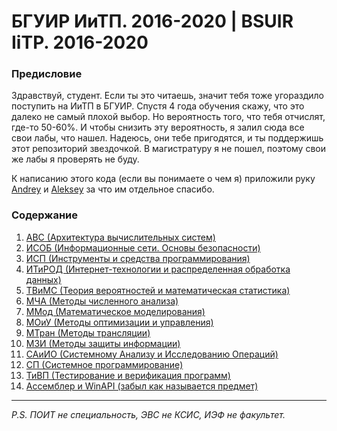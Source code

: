 # БГУИР ИиТП. 2016-2020 | BSUIR IiTP. 2016-2020

### Предисловие

Здравствуй, студент. Если ты это читаешь, значит тебя тоже угораздило поступить на ИиТП в БГУИР. Спустя 4 года обучения скажу, что это далеко не самый плохой выбор. Но вероятность того, что тебя отчислят, где-то 50-60%. И чтобы снизить эту вероятность, я залил сюда все свои лабы, что нашел. Надеюсь, они тебе пригодятся, и ты поддержишь этот репозиторий звездочкой. В магистратуру я не пошел, поэтому свои же лабы я проверять не буду.

К написанию этого кода (если вы понимаете о чем я) приложили руку [Andrey](https://github.com/andrew-kulikov) и [Aleksey](https://github.com/aolshevsky) за что им отдельное спасибо.

### Содержание

1. [АВС (Архитектура вычислительных систем)](AVS)
2. [ИСОБ (Информационные сети. Основы безопасности)](ISOB)
3. [ИСП (Инструменты и средства программирования)](ISP)
4. [ИТиРОД (Интернет-технологии и распределенная обработка данных)](ITiROD)
5. [ТВиМС (Теория вероятностей и математическая статистика)](Math-Statistics)
6. [МЧА (Методы численного анализа)](Methods-of-Numerical-Analysis)
7. [ММод (Математическое моделирования)](MMod)
8. [МОиУ (Методы оптимизации и управления)](MOIU)
9. [МТран (Методы трансляции)](MTran)
10. [МЗИ (Методы защиты информации)](MZI)
11. [САиИО (Системному Анализу и Исследованию Операций)](SAiIO)
12. [СП (Системное программирование)](SP)
13. [ТиВП (Тестирование и верификация программ) ](TiVP)
14. [Ассемблер и WinAPI (забыл как называется предмет)](Assembly-WinAPI)

---

_P.S. ПОИТ не специальность, ЭВС не КСИС, ИЭФ не факультет._